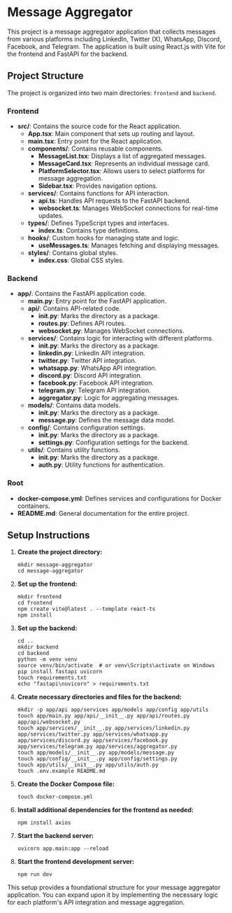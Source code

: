 # Message Aggregator

This project is a message aggregator application that collects messages from various platforms including LinkedIn, Twitter (X), WhatsApp, Discord, Facebook, and Telegram. The application is built using React.js with Vite for the frontend and FastAPI for the backend.

## Project Structure

The project is organized into two main directories: `frontend` and `backend`.

### Frontend

- **src/**: Contains the source code for the React application.
  - **App.tsx**: Main component that sets up routing and layout.
  - **main.tsx**: Entry point for the React application.
  - **components/**: Contains reusable components.
    - **MessageList.tsx**: Displays a list of aggregated messages.
    - **MessageCard.tsx**: Represents an individual message card.
    - **PlatformSelector.tsx**: Allows users to select platforms for message aggregation.
    - **Sidebar.tsx**: Provides navigation options.
  - **services/**: Contains functions for API interaction.
    - **api.ts**: Handles API requests to the FastAPI backend.
    - **websocket.ts**: Manages WebSocket connections for real-time updates.
  - **types/**: Defines TypeScript types and interfaces.
    - **index.ts**: Contains type definitions.
  - **hooks/**: Custom hooks for managing state and logic.
    - **useMessages.ts**: Manages fetching and displaying messages.
  - **styles/**: Contains global styles.
    - **index.css**: Global CSS styles.

### Backend

- **app/**: Contains the FastAPI application code.
  - **main.py**: Entry point for the FastAPI application.
  - **api/**: Contains API-related code.
    - **__init__.py**: Marks the directory as a package.
    - **routes.py**: Defines API routes.
    - **websocket.py**: Manages WebSocket connections.
  - **services/**: Contains logic for interacting with different platforms.
    - **__init__.py**: Marks the directory as a package.
    - **linkedin.py**: LinkedIn API integration.
    - **twitter.py**: Twitter API integration.
    - **whatsapp.py**: WhatsApp API integration.
    - **discord.py**: Discord API integration.
    - **facebook.py**: Facebook API integration.
    - **telegram.py**: Telegram API integration.
    - **aggregator.py**: Logic for aggregating messages.
  - **models/**: Contains data models.
    - **__init__.py**: Marks the directory as a package.
    - **message.py**: Defines the message data model.
  - **config/**: Contains configuration settings.
    - **__init__.py**: Marks the directory as a package.
    - **settings.py**: Configuration settings for the backend.
  - **utils/**: Contains utility functions.
    - **__init__.py**: Marks the directory as a package.
    - **auth.py**: Utility functions for authentication.

### Root

- **docker-compose.yml**: Defines services and configurations for Docker containers.
- **README.md**: General documentation for the entire project.

## Setup Instructions

1. **Create the project directory:**
   ```
   mkdir message-aggregator
   cd message-aggregator
   ```

2. **Set up the frontend:**
   ```
   mkdir frontend
   cd frontend
   npm create vite@latest . --template react-ts
   npm install
   ```

3. **Set up the backend:**
   ```
   cd ..
   mkdir backend
   cd backend
   python -m venv venv
   source venv/bin/activate  # or venv\Scripts\activate on Windows
   pip install fastapi uvicorn
   touch requirements.txt
   echo "fastapi\nuvicorn" > requirements.txt
   ```

4. **Create necessary directories and files for the backend:**
   ```
   mkdir -p app/api app/services app/models app/config app/utils
   touch app/main.py app/api/__init__.py app/api/routes.py app/api/websocket.py
   touch app/services/__init__.py app/services/linkedin.py app/services/twitter.py app/services/whatsapp.py app/services/discord.py app/services/facebook.py app/services/telegram.py app/services/aggregator.py
   touch app/models/__init__.py app/models/message.py
   touch app/config/__init__.py app/config/settings.py
   touch app/utils/__init__.py app/utils/auth.py
   touch .env.example README.md
   ```

5. **Create the Docker Compose file:**
   ```
   touch docker-compose.yml
   ```

6. **Install additional dependencies for the frontend as needed:**
   ```
   npm install axios
   ```

7. **Start the backend server:**
   ```
   uvicorn app.main:app --reload
   ```

8. **Start the frontend development server:**
   ```
   npm run dev
   ```

This setup provides a foundational structure for your message aggregator application. You can expand upon it by implementing the necessary logic for each platform's API integration and message aggregation.